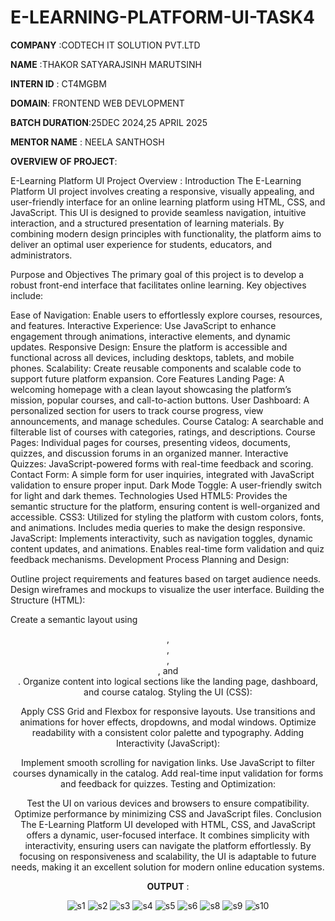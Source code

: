 # E-LEARNING-PLATFORM-UI-TASK4

**COMPANY** :CODTECH IT SOLUTION PVT.LTD

**NAME**  :THAKOR SATYARAJSINH MARUTSINH

**INTERN ID** : CT4MGBM

**DOMAIN**: FRONTEND WEB DEVLOPMENT

**BATCH DURATION**:25DEC 2024,25 APRIL 2025

**MENTOR NAME** : NEELA SANTHOSH

**OVERVIEW OF PROJECT**:

E-Learning Platform UI Project Overview :
Introduction
The E-Learning Platform UI project involves creating a responsive, visually appealing, and user-friendly interface for an online learning platform using HTML, CSS, and JavaScript. This UI is designed to provide seamless navigation, intuitive interaction, and a structured presentation of learning materials. By combining modern design principles with functionality, the platform aims to deliver an optimal user experience for students, educators, and administrators.

Purpose and Objectives
The primary goal of this project is to develop a robust front-end interface that facilitates online learning. Key objectives include:

Ease of Navigation: Enable users to effortlessly explore courses, resources, and features.
Interactive Experience: Use JavaScript to enhance engagement through animations, interactive elements, and dynamic updates.
Responsive Design: Ensure the platform is accessible and functional across all devices, including desktops, tablets, and mobile phones.
Scalability: Create reusable components and scalable code to support future platform expansion.
Core Features
Landing Page: A welcoming homepage with a clean layout showcasing the platform’s mission, popular courses, and call-to-action buttons.
User Dashboard: A personalized section for users to track course progress, view announcements, and manage schedules.
Course Catalog: A searchable and filterable list of courses with categories, ratings, and descriptions.
Course Pages: Individual pages for courses, presenting videos, documents, quizzes, and discussion forums in an organized manner.
Interactive Quizzes: JavaScript-powered forms with real-time feedback and scoring.
Contact Form: A simple form for user inquiries, integrated with JavaScript validation to ensure proper input.
Dark Mode Toggle: A user-friendly switch for light and dark themes.
Technologies Used
HTML5: Provides the semantic structure for the platform, ensuring content is well-organized and accessible.
CSS3:
Utilized for styling the platform with custom colors, fonts, and animations.
Includes media queries to make the design responsive.
JavaScript:
Implements interactivity, such as navigation toggles, dynamic content updates, and animations.
Enables real-time form validation and quiz feedback mechanisms.
Development Process
Planning and Design:

Outline project requirements and features based on target audience needs.
Design wireframes and mockups to visualize the user interface.
Building the Structure (HTML):

Create a semantic layout using <header>, <nav>, <main>, <section>, and <footer>.
Organize content into logical sections like the landing page, dashboard, and course catalog.
Styling the UI (CSS):

Apply CSS Grid and Flexbox for responsive layouts.
Use transitions and animations for hover effects, dropdowns, and modal windows.
Optimize readability with a consistent color palette and typography.
Adding Interactivity (JavaScript):

Implement smooth scrolling for navigation links.
Use JavaScript to filter courses dynamically in the catalog.
Add real-time input validation for forms and feedback for quizzes.
Testing and Optimization:

Test the UI on various devices and browsers to ensure compatibility.
Optimize performance by minimizing CSS and JavaScript files.
Conclusion
The E-Learning Platform UI developed with HTML, CSS, and JavaScript offers a dynamic, user-focused interface. It combines simplicity with interactivity, ensuring users can navigate the platform effortlessly. By focusing on responsiveness and scalability, the UI is adaptable to future needs, making it an excellent solution for modern online education systems.


**OUTPUT** :

![s1](https://github.com/user-attachments/assets/7905b9f7-dbcc-4b55-af80-e1f299d54660)
![s2](https://github.com/user-attachments/assets/6cb9f20f-83a7-4c2a-8931-63521e4c7c84)
![s3](https://github.com/user-attachments/assets/5c1f5c26-0e6f-4f47-ac11-e99c7453a7c1)
![s4](https://github.com/user-attachments/assets/2b54decb-99b4-41ea-a16b-90586a5d7765)
![s5](https://github.com/user-attachments/assets/1c7b244d-ffd8-4ec9-ba52-87c4d76fd5f8)
![s6](https://github.com/user-attachments/assets/a330af94-1e3e-4e9e-8c03-0a2f6fc93704)
![s8](https://github.com/user-attachments/assets/a1a91355-0e67-48d1-b0ef-2fd73d8f87b1)
![s9](https://github.com/user-attachments/assets/60dd8554-00cd-44ed-9ca2-53e637f37f05)
![s10](https://github.com/user-attachments/assets/c42b0fef-a474-41ae-9f90-938bbd329105)



